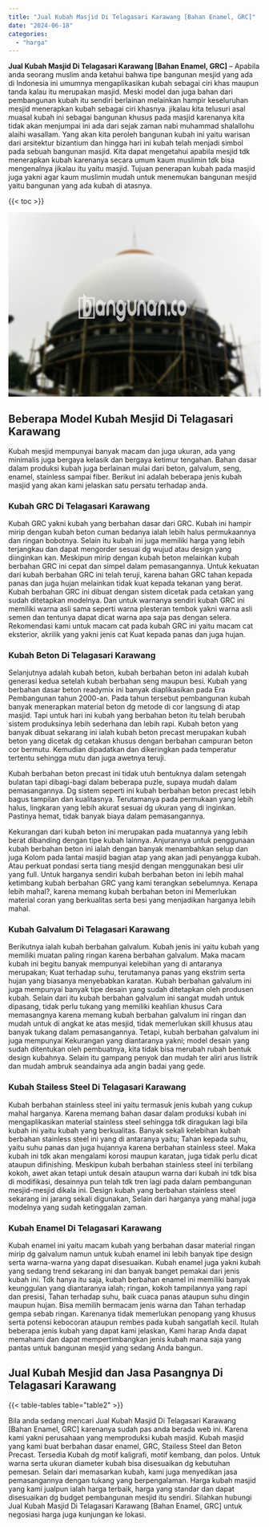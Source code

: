 ```yaml
---
title: "Jual Kubah Masjid Di Telagasari Karawang [Bahan Enamel, GRC]"
date: "2024-06-18"
categories: 
  - "harga"
---
```


**Jual Kubah Masjid Di Telagasari Karawang \[Bahan Enamel, GRC\]** – Apabila anda seorang muslim anda ketahui bahwa tipe bangunan mesjid yang ada di Indonesia ini umumnya mengaplikasikan kubah sebagai ciri khas maupun tanda kalau itu merupakan masjid. Meski model dan juga bahan dari pembangunan kubah itu sendiri berlainan melainkan hampir keseluruhan mesjid menerapkan kubah sebagai ciri khasnya. jikalau kita telusuri asal muasal kubah ini sebagai bangunan khusus pada masjid karenanya kita tidak akan menjumpai ini ada dari sejak zaman nabi muhammad shalallohu alaihi wasallam. Yang akan kita peroleh bangunan kubah ini yaitu warisan dari arsitektur bizantium dan hingga hari ini kubah telah menjadi simbol pada sebuah bangunan masjid. Kita dapat mengetahui apabila mesjid tdk menerapkan kubah karenanya secara umum kaum muslimin tdk bisa mengenalnya jikalau itu yaitu masjid. Tujuan penerapan kubah pada masjid juga yakni agar kaum muslimin mudah untuk menemukan bangunan mesjid yaitu bangunan yang ada kubah di atasnya.

{{< toc >}}

![Jual Kubah Masjid Di Telagasari Karawang [Bahan Enamel, GRC]](/images/jual-kubah-masjid-18.png)

## Beberapa Model Kubah Mesjid Di Telagasari Karawang

Kubah mesjid mempunyai banyak macam dan juga ukuran, ada yang minimalis juga bergaya kelasik dan bergaya ketimur tengahan. Bahan dasar dalam produksi kubah juga berlainan mulai dari beton, galvalum, seng, enamel, stainless sampai fiber. Berikut ini adalah beberapa jenis kubah masjid yang akan kami jelaskan satu persatu terhadap anda.

### Kubah GRC Di Telagasari Karawang

Kubah GRC yakni kubah yang berbahan dasar dari GRC. Kubah ini hampir mirip dengan kubah beton cuman bedanya ialah lebih halus permukaannya dan ringan bobotnya. Selain itu kubah ini juga memiliki harga yang lebih terjangkau dan dapat mengorder sesuai dg wujud atau design yang diinginkan kan. Meskipun mirip dengan kubah beton melainkan kubah berbahan GRC ini cepat dan simpel dalam pemasangannya. Untuk kekuatan dari kubah berbahan GRC ini telah teruji, karena bahan GRC tahan kepada panas dan juga hujan melainkan tidak kuat kepada tekanan yang berat. Kubah berbahan GRC ini dibuat dengan sistem dicetak pada cetakan yang sudah ditetapkan modelnya. Dan untuk warnanya sendiri kubah GRC ini memiliki warna asli sama seperti warna plesteran tembok yakni warna asli semen dan tentunya dapat dicat warna apa saja pas dengan selera. Rekomendasi kami untuk macam cat pada kubah GRC ini yaitu macam cat eksterior, akrilik yang yakni jenis cat Kuat kepada panas dan juga hujan.

### Kubah Beton Di Telagasari Karawang

Selanjutnya adalah kubah beton, kubah berbahan beton ini adalah kubah generasi kedua setelah kubah berbahan seng maupun besi. Kubah yang berbahan dasar beton readymix ini banyak diaplikasikan pada Era Pembangunan tahun 2000-an. Pada tahun tersebut pembangunan kubah banyak menerapkan material beton dg metode di cor langsung di atap masjid. Tapi untuk hari ini kubah yang berbahan beton itu telah berubah sistem produksinya lebih sederhana dan lebih rapi. Kubah beton yang banyak dibuat sekarang ini ialah kubah beton precast merupakan kubah beton yang dicetak dg cetakan khusus dengan berbahan campuran beton cor bermutu. Kemudian dipadatkan dan dikeringkan pada temperatur tertentu sehingga mutu dan juga awetnya teruji.

Kubah berbahan beton precast ini tidak utuh bentuknya dalam setengah bulatan tapi dibagi-bagi dalam beberapa puzle, supaya mudah dalam pemasangannya. Dg sistem seperti ini kubah berbahan beton precast lebih bagus tampilan dan kualitasnya. Terutamanya pada permukaan yang lebih halus, lingkaran yang lebih akurat sesuai dg ukuran yang di inginkan. Pastinya hemat, tidak banyak biaya dalam pemasangannya.

Kekurangan dari kubah beton ini merupakan pada muatannya yang lebih berat dibanding dengan tipe kubah lainnya. Anjurannya untuk penggunaan kubah berbahan beton ini ialah dengan banyak menambahkan selup dan juga Kolom pada lantai masjid bagian atap yang akan jadi penyangga kubah. Atau perkuat pondasi serta tiang mesjid dengan menggunakan besi ulir yang full. Untuk harganya sendiri kubah berbahan beton ini lebih mahal ketimbang kubah berbahan GRC yang kami terangkan sebelumnya. Kenapa lebih mahal?, karena memang kubah berbahan beton ini Memerlukan material coran yang berkualitas serta besi yang menjadikan harganya lebih mahal.

### Kubah Galvalum Di Telagasari Karawang

Berikutnya ialah kubah berbahan galvalum. Kubah jenis ini yaitu kubah yang memiliki muatan paling ringan karena berbahan galvalum. Maka macam kubah ini begitu banyak mempunyai kelebihan yang di antaranya merupakan; Kuat terhadap suhu, terutamanya panas yang ekstrim serta hujan yang biasanya menyebabkan karatan. Kubah berbahan galvalum ini juga mempunyai banyak tipe desain yang sudah ditetapkan oleh produsen kubah. Selain dari itu kubah berbahan galvalum ini sangat mudah untuk dipasang, tidak perlu tukang yang memiliki keahlian khusus Cara memasangnya karena memang kubah berbahan galvalum ini ringan dan mudah untuk di angkat ke atas mesjid, tidak memerlukan skill khusus atau banyak tukang dalam pemasangannya. Tetapi, kubah berbahan galvalum ini juga mempunyai Kekurangan yang diantaranya yakni; model desain yang sudah ditentukan oleh pembuatnya, kita tidak bisa merubah rubah bentuk design kubahnya. Selain itu gampang penyok dan mudah ter aliri arus listrik dan mudah ambruk seandainya ada angin badai yang gede.

### Kubah Stailess Steel Di Telagasari Karawang

Kubah berbahan stainless steel ini yaitu termasuk jenis kubah yang cukup mahal harganya. Karena memang bahan dasar dalam produksi kubah ini mengaplikasikan material stainless steel sehingga tdk diragukan lagi bila kubah ini yaitu kubah yang berkualitas. Banyak sekali kelebihan kubah berbahan stainless steel ini yang di antaranya yaitu; Tahan kepada suhu, yaitu suhu panas dan juga hujannya karena berbahan stainless steel. Maka kubah ini tdk akan mengalami korosi maupun karatan, juga tidak perlu dicat ataupun difinishing. Meskipun kubah berbahan stainless steel ini terbilang kokoh, awet akan tetapi untuk desain ataupun warna dari kubah ini tdk bisa di modifikasi, desainnya pun telah tdk tren lagi pada dalam pembangunan mesjid-mesjid dikala ini. Design kubah yang berbahan stainless steel sekarang ini jarang sekali digunakan, Selain dari harganya yang mahal juga modelnya yang sudah ketinggalan zaman.

### Kubah Enamel Di Telagasari Karawang

Kubah enamel ini yaitu macam kubah yang berbahan dasar material ringan mirip dg galvalum namun untuk kubah enamel ini lebih banyak tipe design serta warna-warna yang dapat disesuaikan. Kubah enamel juga yakni kubah yang sedang trend sekarang ini dan banyak banget pemakai dari jenis kubah ini. Tdk hanya itu saja, kubah berbahan enamel ini memiliki banyak keunggulan yang diantaranya ialah; ringan, kokoh tampilannya yang rapi dan presisi, Tahan terhadap suhu, baik cuaca panas ataupun suhu dingin maupun hujan. Bisa memilih bermacam jenis warna dan Tahan terhadap gempa sebab ringan. Karenanya tidak memerlukan penopang yang khusus serta potensi kebocoran ataupun rembes pada kubah sangatlah kecil. Itulah beberapa jenis kubah yang dapat kami jelaskan, Kami harap Anda dapat memahami dan dapat mempertimbangkan jenis kubah mana saja yang pantas untuk bangunan mesjid yang sedang Anda bangun.

## Jual Kubah Mesjid dan Jasa Pasangnya Di Telagasari Karawang

{{< table-tables table="table2" >}}

Bila anda sedang mencari Jual Kubah Masjid Di Telagasari Karawang \[Bahan Enamel, GRC\] karenanya sudah pas anda berada web ini. Karena kami yakni perusahaan yang memproduksi kubah masjid. Kubah masjid yang kami buat berbahan dasar enamel, GRC, Stailess Steel dan Beton Precast. Tersedia Kubah dg motif kaligrafi, motif kembang, dan polos. Untuk warna serta ukuran diameter kubah bisa disesuaikan dg kebutuhan pemesan. Selain dari memasarkan kubah, kami juga menyedikan jasa pemasangannya dengan tukang yang berpengalaman. Harga kubah masjid yang kami jualpun ialah harga terbaik, harga yang standar dan dapat disesuaikan dg budget pembangunan mesjid itu sendiri. Silahkan hubungi Jual Kubah Masjid Di Telagasari Karawang \[Bahan Enamel, GRC\] untuk negosiasi harga juga kunjungan ke lokasi.
